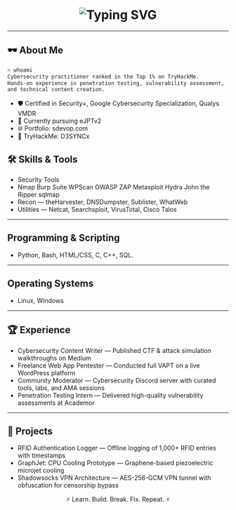 <!-- Profile Cover -->
<h1 align="center">
  <img src="https://readme-typing-svg.herokuapp.com?font=Fira+Code&color=00FF00&width=750&lines=Hi%2C+I'm+D3SYNCx;Ethical+Hacker+%7C+CTF+Player+%7C+Cybersecurity+Researcher;Ranked+Top+1%25+on+TryHackMe;Welcome+to+my+GitHub" alt="Typing SVG">
</h1>

---

## 🕶 About Me
```bash
> whoami
Cybersecurity practitioner ranked in the Top 1% on TryHackMe.
Hands-on experience in penetration testing, vulnerability assessment, 
and technical content creation.
```
- 🛡 Certified in Security+, Google Cybersecurity Specialization, Qualys VMDR
- 🎯 Currently pursuing eJPTv2
- 🌐 Portfolio: sdevop.com
- 📜 TryHackMe: D3SYNCx

## 🛠 Skills & Tools
- Security Tools
- Nmap Burp Suite WPScan OWASP ZAP Metasploit Hydra John the Ripper sqlmap
- Recon — theHarvester, DNSDumpster, Sublister, WhatWeb
- Utilities — Netcat, Searchsploit, VirusTotal, Cisco Talos

---

## Programming & Scripting
- Python, Bash, HTML/CSS, C, C++, SQL.
  
---

## Operating Systems
- Linux, Windows

---

## 🏆 Experience
- Cybersecurity Content Writer — Published CTF & attack simulation walkthroughs on Medium  
- Freelance Web App Pentester — Conducted full VAPT on a live WordPress platform  
- Community Moderator — Cybersecurity Discord server with curated tools, labs, and AMA sessions  
- Penetration Testing Intern — Delivered high-quality vulnerability assessments at Academor  

---

## 🚀 Projects
- RFID Authentication Logger — Offline logging of 1,000+ RFID entries with timestamps  
- GraphJet: CPU Cooling Prototype — Graphene-based piezoelectric microjet cooling  
- Shadowsocks VPN Architecture — AES-256-GCM VPN tunnel with obfuscation for censorship bypass  


<p align="center">⚡ Learn. Build. Break. Fix. Repeat. ⚡</p> 
